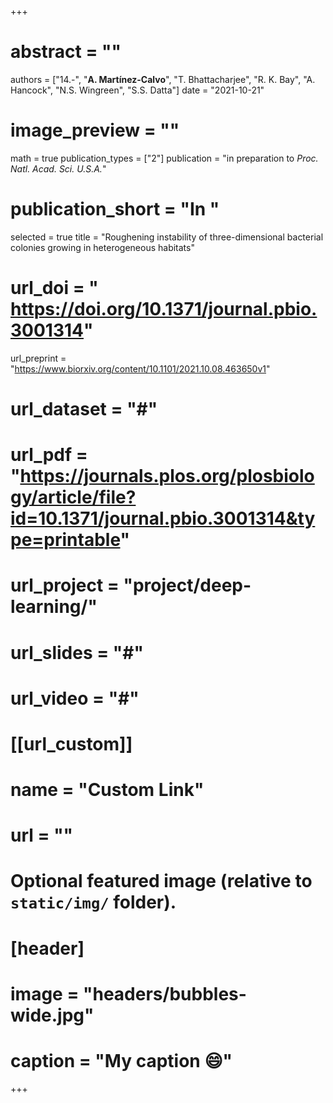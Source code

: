 +++

# abstract = ""
authors = ["14.-", "**A. Martínez-Calvo**", "T. Bhattacharjee", "R. K. Bay", "A. Hancock", "N.S. Wingreen", "S.S. Datta"]
date = "2021-10-21"
# image_preview = ""
math = true
publication_types = ["2"]
 publication = "in preparation to _Proc. Natl. Acad. Sci. U.S.A._"
# publication_short = "In "
selected = true
title = "Roughening instability of three-dimensional bacterial colonies growing in heterogeneous habitats"
# url_doi = " https://doi.org/10.1371/journal.pbio.3001314"
url_preprint = "https://www.biorxiv.org/content/10.1101/2021.10.08.463650v1"
# url_dataset = "#"
# url_pdf = "https://journals.plos.org/plosbiology/article/file?id=10.1371/journal.pbio.3001314&type=printable"
# url_project = "project/deep-learning/"
# url_slides = "#"
# url_video = "#"

# [[url_custom]]
 # name = "Custom Link"
 # url = ""

# Optional featured image (relative to `static/img/` folder).
# [header]
# image = "headers/bubbles-wide.jpg"
# caption = "My caption :smile:"

+++
